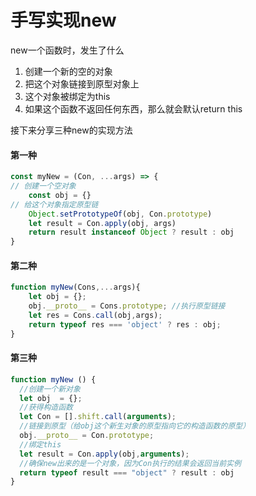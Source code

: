 # 手写实现new

new一个函数时，发生了什么

1. 创建一个新的空的对象
2. 把这个对象链接到原型对象上
3. 这个对象被绑定为this
4. 如果这个函数不返回任何东西，那么就会默认return this

接下来分享三种new的实现方法

#### 第一种

```javascript
const myNew = (Con, ...args) => {
// 创建一个空对象
    const obj = {}
// 给这个对象指定原型链
    Object.setPrototypeOf(obj, Con.prototype)
    let result = Con.apply(obj, args)
    return result instanceof Object ? result : obj
}
```



#### 第二种

```javascript
function myNew(Cons,...args){ 
    let obj = {}; 
    obj.__proto__ = Cons.prototype; //执行原型链接 
    let res = Cons.call(obj,args); 
    return typeof res === 'object' ? res : obj; 
} 
```



#### 第三种

```javascript
function myNew () {
  //创建一个新对象
  let obj  = {};
  //获得构造函数
  let Con = [].shift.call(arguments);
  //链接到原型（给obj这个新生对象的原型指向它的构造函数的原型）
  obj.__proto__ = Con.prototype;
  //绑定this
  let result = Con.apply(obj,arguments);
  //确保new出来的是一个对象，因为Con执行的结果会返回当前实例
  return typeof result === "object" ? result : obj
}
```





